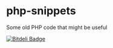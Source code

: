 php-snippets
============

Some old PHP code that might be useful


[![Bitdeli Badge](https://d2weczhvl823v0.cloudfront.net/rendler-denis/php-snippets/trend.png)](https://bitdeli.com/free "Bitdeli Badge")

